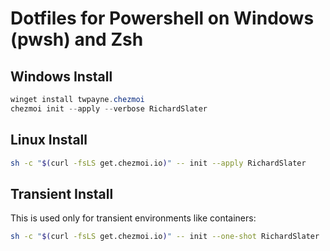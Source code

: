 # Dotfiles for Powershell on Windows (pwsh) and Zsh

## Windows Install

```powershell
winget install twpayne.chezmoi
chezmoi init --apply --verbose RichardSlater
```

## Linux Install

```sh
sh -c "$(curl -fsLS get.chezmoi.io)" -- init --apply RichardSlater
```

## Transient Install

This is used only for transient environments like containers:

```sh
sh -c "$(curl -fsLS get.chezmoi.io)" -- init --one-shot RichardSlater
```